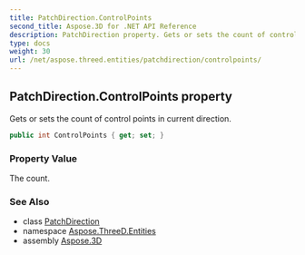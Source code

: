 ```yaml
---
title: PatchDirection.ControlPoints
second_title: Aspose.3D for .NET API Reference
description: PatchDirection property. Gets or sets the count of control points in current direction
type: docs
weight: 30
url: /net/aspose.threed.entities/patchdirection/controlpoints/
---
```

## PatchDirection.ControlPoints property

Gets or sets the count of control points in current direction.

```csharp
public int ControlPoints { get; set; }
```

### Property Value

The count.

### See Also

* class [PatchDirection](../)
* namespace [Aspose.ThreeD.Entities](../../patchdirection/)
* assembly [Aspose.3D](../../../)


